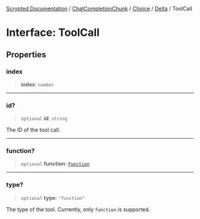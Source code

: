 [Scrypted Documentation](../../../../../../../globals.md) / [ChatCompletionChunk](../../../../../index.md) / [Choice](../../../index.md) / [Delta](../index.md) / ToolCall

# Interface: ToolCall

## Properties

### index

> **index**: `number`

***

### id?

> `optional` **id**: `string`

The ID of the tool call.

***

### function?

> `optional` **function**: [`Function`](../namespaces/ToolCall/interfaces/Function.md)

***

### type?

> `optional` **type**: `"function"`

The type of the tool. Currently, only `function` is supported.
